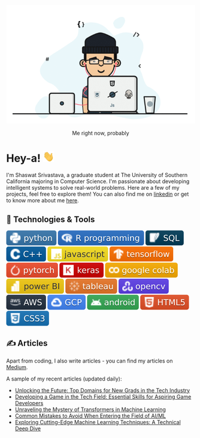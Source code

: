 <div align="center">
  <img src="https://github.com/shaas1704/shaas1704/blob/main/New/coffee%20fall.gif" alt="Header GIF">
  <p>Me right now, probably</p>
</div>

# Hey-a! <img src="https://github.com/shaas1704/shaas1704/blob/main/New/wave.gif" width="30px" height="30px" />

I'm Shaswat Srivastava, a graduate student at The University of Southern California majoring in Computer Science. I'm passionate about developing intelligent systems to solve real-world problems. Here are a few of my projects, feel free to explore them! You can also find me on [linkedin](https://www.linkedin.com/in/shaswatsrivastava/) or get to know more about me [here](https://shaas1704.github.io/).

## 🔧 Technologies & Tools
![](https://github.com/shaas1704/shaas1704/blob/main/New/badges/python-informational.svg)
![](https://github.com/shaas1704/shaas1704/blob/main/New/badges/R%20programming-informational.svg)
![](https://github.com/shaas1704/shaas1704/blob/main/New/badges/SQL-informational.svg)
![](https://github.com/shaas1704/shaas1704/blob/main/New/badges/C%2B%2B-informational.svg)
![](https://github.com/shaas1704/shaas1704/blob/main/New/badges/javascript-informational.svg)
![](https://github.com/shaas1704/shaas1704/blob/main/New/badges/tensorflow-informational.svg)
![](https://github.com/shaas1704/shaas1704/blob/main/New/badges/pytorch-informational.svg)
![](https://github.com/shaas1704/shaas1704/blob/main/New/badges/keras-informational.svg)
![](https://github.com/shaas1704/shaas1704/blob/main/New/badges/google%20colab-informational.svg)
![](https://github.com/shaas1704/shaas1704/blob/main/New/badges/power%20BI-informational.svg)
![](https://github.com/shaas1704/shaas1704/blob/main/New/badges/tableau-informational.svg)
![](https://github.com/shaas1704/shaas1704/blob/main/New/badges/opencv-informational.svg)
![](https://github.com/shaas1704/shaas1704/blob/main/New/badges/AWS-informational.svg)
![](https://github.com/shaas1704/shaas1704/blob/main/New/badges/GCP-informational.svg)
![](https://github.com/shaas1704/shaas1704/blob/main/New/badges/android-informational.svg)
![](https://github.com/shaas1704/shaas1704/blob/main/New/badges/HTML5-informational.svg)
![](https://github.com/shaas1704/shaas1704/blob/main/New/badges/CSS3-informational.svg)

## &#x270d; Articles

Apart from coding, I also write articles - you can find my articles on [Medium](https://medium.com/@shaswat.srivastava.404).

A sample of my recent articles (updated daily):

<!-- BLOG-POST-LIST:START -->

- [Unlocking the Future: Top Domains for New Grads in the Tech Industry](https://medium.com/@shaswat.srivastava.404/unlocking-the-future-top-domains-for-new-grads-in-the-tech-industry-7036d80fdf4f?source=rss-6510cb770b22------2)
- [Developing a Game in the Tech Field: Essential Skills for Aspiring Game Developers](https://medium.com/@shaswat.srivastava.404/developing-a-game-in-the-tech-field-essential-skills-for-aspiring-game-developers-f7f1a8ca6566?source=rss-6510cb770b22------2)
- [Unraveling the Mystery of Transformers in Machine Learning](https://medium.com/@shaswat.srivastava.404/unraveling-the-mystery-of-transformers-in-machine-learning-77cbe65dcaa9?source=rss-6510cb770b22------2)
- [Common Mistakes to Avoid When Entering the Field of AI/ML](https://medium.com/@shaswat.srivastava.404/common-mistakes-to-avoid-when-entering-the-field-of-ai-ml-abe346dba85f?source=rss-6510cb770b22------2)
- [Exploring Cutting-Edge Machine Learning Techniques: A Technical Deep Dive](https://medium.com/@shaswat.srivastava.404/exploring-cutting-edge-machine-learning-techniques-a-technical-deep-dive-fb97e9d723b5?source=rss-6510cb770b22------2)
<!-- BLOG-POST-LIST:END -->
